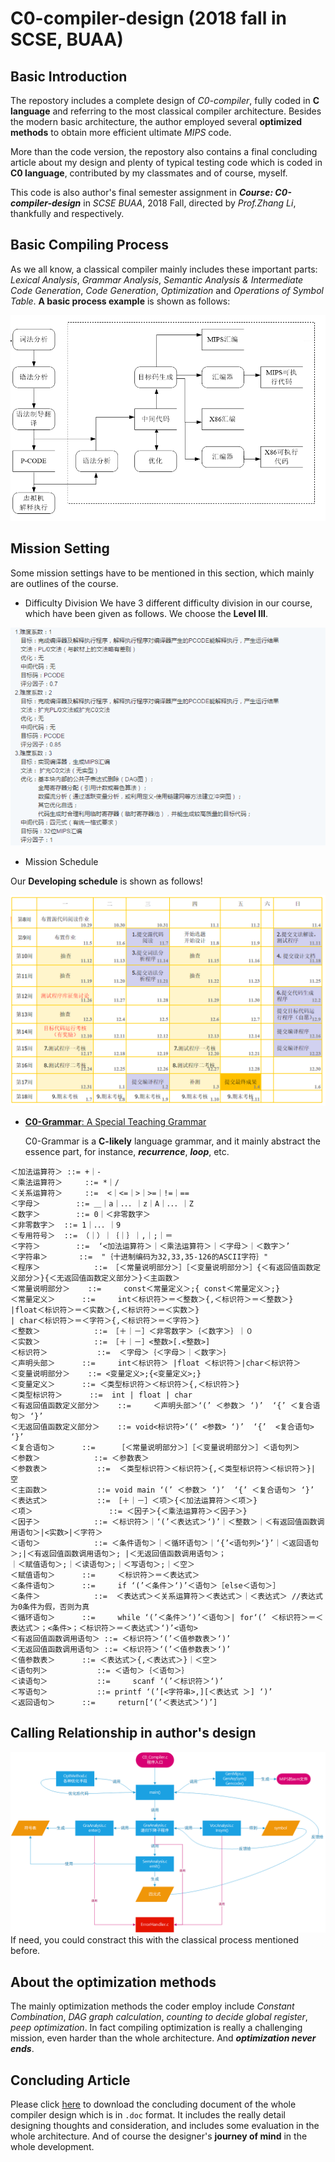 # C0-compiler-design (2018 fall in SCSE, BUAA)

## Basic Introduction
The repostory includes a complete design of *C0-compiler*, fully coded in **C language** and referring to the most classical compiler architecture. Besides the modern basic architecture, the author employed several **optimized methods** to obtain more efficient ultimate *MIPS* code. 

More than the code version, the repostory also contains a final concluding article about my design and plenty of typical testing code which is coded in **C0 language**, contributed by my classmates and of course, myself. 

This code is also author's final semester assignment in ***Course: C0-compiler-design*** in *SCSE BUAA*, 2018 Fall, directed by *Prof.Zhang Li*, thankfully and respectively.

## Basic Compiling Process

As we all know, a classical compiler mainly includes these important parts: *Lexical Analysis*, *Grammar Analysis*, *Semantic Analysis & Intermediate Code Generation*, *Code Generation*, *Optimization* and *Operations of Symbol Table*. **A basic process example** is shown as follows:

![basic-process-of-compiler](pics/architecture-of-modern.png "basic-process-of-compiler")

## Mission Setting
Some mission settings have to be mentioned in this section, which mainly are outlines of the course.
- Difficulty Division
We have 3 different difficulty division in our course, which have been given as follows. We choose the **Level III**.

![Difficulty Division](pics/difficulty-division.png "difficulty-division")

- Mission Schedule

Our **Developing schedule** is shown as follows!

![Mission-schedule](pics/schedule.png "schedule")

- [**C0-Grammar**: A Special Teaching Grammar](requirement/C0-grammar.doc)

  C0-Grammar is a **C-likely** language grammar, and it mainly abstract the essence part, for instance, ***recurrence***, ***loop***, etc. 
  
```
＜加法运算符＞	::= +｜-
＜乘法运算符＞ 	::= *｜/
＜关系运算符＞ 	::=  <｜<=｜>｜>=｜!=｜==
＜字母＞ 		::= ＿｜a｜．．．｜z｜A｜．．．｜Z
＜数字＞ 		::= 0｜＜非零数字＞
＜非零数字＞ 	::= 1｜．．．｜9
＜专用符号＞ 	::= （｜）｜｛｜｝｜,｜;｜＝
＜字符＞  		::=	 ‘<加法运算符＞｜＜乘法运算符＞｜＜字母＞｜＜数字＞’
＜字符串＞ 		::=	 "｛十进制编码为32,33,35-126的ASCII字符｝" 
＜程序＞ 			::= ［＜常量说明部分＞］［＜变量说明部分＞］{＜有返回值函数定义部分＞}{＜无返回值函数定义部分＞}＜主函数＞
＜常量说明部分＞	::= 	const＜常量定义＞;{ const＜常量定义＞;}
＜常量定义＞ 		::= 	int＜标识符＞＝＜整数＞{,＜标识符＞＝＜整数＞}
|float＜标识符＞＝＜实数＞{,＜标识符＞＝＜实数＞}
| char＜标识符＞＝＜字符＞{,＜标识符＞＝＜字符＞}
＜整数＞ 			::= ［＋｜－］＜非零数字＞｛＜数字＞｝｜０
＜实数＞ 			::= ［＋｜－］<整数>[.<整数>]
＜标识符＞ 			::=  ＜字母＞｛＜字母＞｜＜数字＞｝
＜声明头部＞ 		::= 	int＜标识符＞ |float ＜标识符＞|char＜标识符＞
＜变量说明部分＞ 	::=	<变量定义>;{<变量定义>;}
＜变量定义＞		::= ＜类型标识符＞＜标识符＞{,＜标识符＞}
＜类型标识符＞      ::=  int | float | char
＜有返回值函数定义部分＞ 	::= 	＜声明头部＞‘(’ ＜参数＞ ‘)’  ‘{’ ＜复合语句＞ ‘}’
＜无返回值函数定义部分＞ 	::=	void<标识符>‘(’ <参数> ‘)’  ‘{’  <复合语句> ‘}’
＜复合语句＞ 		::= 	［＜常量说明部分＞］［＜变量说明部分＞］＜语句列＞
＜参数＞ 			::=	＜参数表＞
＜参数表＞ 			::=  ＜类型标识符＞＜标识符＞{,＜类型标识符＞＜标识符＞}| 空
＜主函数＞ 			::=	void main ‘(’ ＜参数＞ ‘)’  ‘{’ ＜复合语句＞ ‘}’
＜表达式＞ 			::= ［＋｜－］＜项＞{＜加法运算符＞＜项＞}
＜项＞ 				::= ＜因子＞{＜乘法运算符＞＜因子＞}
＜因子＞ 			::= ＜标识符＞｜‘(’＜表达式＞‘)’｜＜整数＞｜＜有返回值函数调用语句＞|<实数>|＜字符＞
＜语句＞ 			::= ＜条件语句＞｜＜循环语句＞｜‘{’<语句列>‘}’｜＜返回语句＞;|＜有返回值函数调用语句＞; |＜无返回值函数调用语句＞；
｜＜赋值语句＞;｜＜读语句＞;｜＜写语句＞;｜＜空＞
＜赋值语句＞ 		::= 	＜标识符＞＝＜表达式＞
＜条件语句＞		::= 	if ‘(’＜条件＞‘)’＜语句＞［else＜语句＞］
＜条件＞ 			::=  ＜表达式＞＜关系运算符＞＜表达式＞｜＜表达式＞ //表达式为0条件为假，否则为真
＜循环语句＞ 		::= 	while ‘(’＜条件＞‘)’＜语句＞| for‘(’ ＜标识符＞＝＜表达式＞；<条件>；＜标识符＞＝＜表达式＞‘)’<语句>  
＜有返回值函数调用语句＞ ::= ＜标识符＞‘(’＜值参数表＞‘)’
＜无返回值函数调用语句＞ ::= ＜标识符＞‘(’＜值参数表＞‘)’
＜值参数表＞ 		::= ＜表达式＞{,＜表达式＞}｜＜空＞
＜语句列＞			::= ＜语句＞｛＜语句＞｝
＜读语句＞ 			::= 	scanf ‘(’＜标识符＞‘)’
＜写语句＞ 			::=	printf ‘(’[<字符串>,][＜表达式 ＞] ‘)’
＜返回语句＞ 		::= 	return[‘(’＜表达式＞‘)’]
```

## Calling Relationship in author's design
![calling-relationship](pics/call-relationship.png "calling-relationship")
If need, you could constract this with the classical process mentioned before.

## About the optimization methods
The mainly optimization methods the coder employ include *Constant Combination*, *DAG graph calculation*, *counting to decide global register*, *peep optimization*. In fact compiling optimization is really a challenging mission, even harder than the whole architecture. And ***optimization never ends***.

## Concluding Article
Please click [here](files/introduction_to_my_compiler.doc) to download the concluding document of the whole compiler design which is in `.doc` format. It includes the really detail designing thoughts and consideration, and includes some evaluation in the whole architecture. And of course the designer's **journey of mind** in the whole development.
